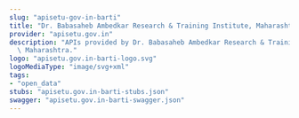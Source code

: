```yaml
---
slug: "apisetu-gov-in-barti"
title: "Dr. Babasaheb Ambedkar Research & Training Institute, Maharashtra"
provider: "apisetu.gov.in"
description: "APIs provided by Dr. Babasaheb Ambedkar Research & Training Institute,\
  \ Maharashtra."
logo: "apisetu.gov.in-barti-logo.svg"
logoMediaType: "image/svg+xml"
tags:
- "open_data"
stubs: "apisetu.gov.in-barti-stubs.json"
swagger: "apisetu.gov.in-barti-swagger.json"
---
```

